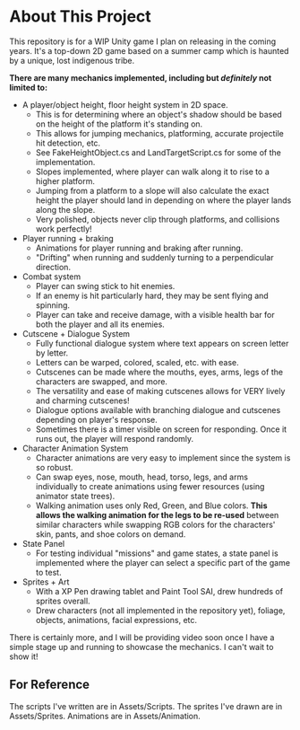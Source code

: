 <h1>About This Project</h1>

This repository is for a WIP Unity game I plan on releasing in the coming years. It's a top-down 2D game based on a summer camp which is haunted by a unique, lost indigenous tribe.

<b>There are many mechanics implemented, including but <i>definitely</i> not limited to:</b>

* A player/object height, floor height system in 2D space.
  * This is for determining where an object's shadow should be based on the height of the platform it's standing on.
  * This allows for jumping mechanics, platforming, accurate projectile hit detection, etc.
  * See FakeHeightObject.cs and LandTargetScript.cs for some of the implementation.
  * Slopes implemented, where player can walk along it to rise to a higher platform.
  * Jumping from a platform to a slope will also calculate the exact height the player should land in depending on where the player lands along the slope.
  * Very polished, objects never clip through platforms, and collisions work perfectly!
* Player running + braking
  * Animations for player running and braking after running.
  * "Drifting" when running and suddenly turning to a perpendicular direction.
* Combat system
  * Player can swing stick to hit enemies.
  * If an enemy is hit particularly hard, they may be sent flying and spinning.
  * Player can take and receive damage, with a visible health bar for both the player and all its enemies.
* Cutscene + Dialogue System
  * Fully functional dialogue system where text appears on screen letter by letter.
  * Letters can be warped, colored, scaled, etc. with ease.
  * Cutscenes can be made where the mouths, eyes, arms, legs of the characters are swapped, and more.
  * The versatility and ease of making cutscenes allows for VERY lively and charming cutscenes!
  * Dialogue options available with branching dialogue and cutscenes depending on player's response.
  * Sometimes there is a timer visible on screen for responding. Once it runs out, the player will respond randomly.
* Character Animation System
  * Character animations are very easy to implement since the system is so robust.
  * Can swap eyes, nose, mouth, head, torso, legs, and arms individually to create animations using fewer resources (using animator state trees).
  * Walking animation uses only Red, Green, and Blue colors. <b>This allows the walking animation for the legs to be re-used</b> between similar characters while swapping RGB colors for the characters' skin, pants, and shoe colors on demand.
* State Panel
  * For testing individual "missions" and game states, a state panel is implemented where the player can select a specific part of the game to test.
* Sprites + Art
  * With a XP Pen drawing tablet and Paint Tool SAI, drew hundreds of sprites overall.
  * Drew characters (not all implemented in the repository yet), foliage, objects, animations, facial expressions, etc.

There is certainly more, and I will be providing video soon once I have a simple stage up and running to showcase the mechanics. I can't wait to show it!

<h2>For Reference</h2>
The scripts I've written are in Assets/Scripts.
The sprites I've drawn are in Assets/Sprites.
Animations are in Assets/Animation.
